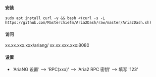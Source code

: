 #### 安装
``` shell
sudo apt install curl -y && bash <(curl -s -L https://github.com/Masterchiefm/Aria2Dash/raw/master/Aria2Dash.sh)
```

#### 访问
xx.xx.xxx.xxx/ariang/
xx.xx.xxx.xxx:8080

#### 设置
- 'AriaNG 设置' --> 'RPC(xxx)' --> 'Aria2 RPC 密钥' --> 填写 '123'

